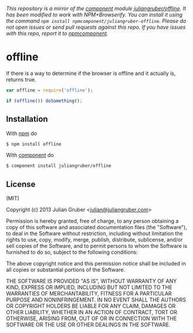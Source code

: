 *This repository is a mirror of the [component](http://component.io) module [juliangruber/offline](http://github.com/juliangruber/offline). It has been modified to work with NPM+Browserify. You can install it using the command `npm install npmcomponent/juliangruber-offline`. Please do not open issues or send pull requests against this repo. If you have issues with this repo, report it to [npmcomponent](https://github.com/airportyh/npmcomponent).*
# offline

If there is a way to determine if the browser is offline and it actually is, returns true.

```js
var offline = require('offline');

if (offline()) doSomething();
```

## Installation

With [npm](http://npmjs.org) do

```bash
$ npm install offline
```

With [component](https://github.com/component/component) do

```bash
$ component install juliangruber/offline
```

## License

(MIT)

Copyright (c) 2013 Julian Gruber &lt;julian@juliangruber.com&gt;

Permission is hereby granted, free of charge, to any person obtaining a copy of
this software and associated documentation files (the "Software"), to deal in
the Software without restriction, including without limitation the rights to
use, copy, modify, merge, publish, distribute, sublicense, and/or sell copies
of the Software, and to permit persons to whom the Software is furnished to do
so, subject to the following conditions:

The above copyright notice and this permission notice shall be included in all
copies or substantial portions of the Software.

THE SOFTWARE IS PROVIDED "AS IS", WITHOUT WARRANTY OF ANY KIND, EXPRESS OR
IMPLIED, INCLUDING BUT NOT LIMITED TO THE WARRANTIES OF MERCHANTABILITY,
FITNESS FOR A PARTICULAR PURPOSE AND NONINFRINGEMENT. IN NO EVENT SHALL THE
AUTHORS OR COPYRIGHT HOLDERS BE LIABLE FOR ANY CLAIM, DAMAGES OR OTHER
LIABILITY, WHETHER IN AN ACTION OF CONTRACT, TORT OR OTHERWISE, ARISING FROM,
OUT OF OR IN CONNECTION WITH THE SOFTWARE OR THE USE OR OTHER DEALINGS IN THE
SOFTWARE.
